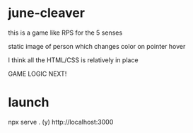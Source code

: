 # june-cleaver

this is a game like RPS for the 5 senses

static image of person which changes color on pointer hover

I think all the HTML/CSS is relatively in place

GAME LOGIC NEXT!

# launch

npx serve .
(y)
http://localhost:3000

